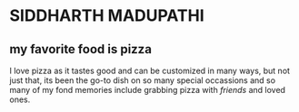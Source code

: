 # SIDDHARTH MADUPATHI
## my favorite food is pizza
I love pizza as it tastes good and can be customized in many ways, but not just that, its been the go-to dish on so many special occassions and so many of my fond memories include grabbing pizza with *friends* and loved ones.